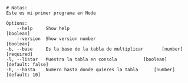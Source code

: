 
    # Notas:
    Este es mi primer programa en Node
    
    Options:
        --help     Show help                                             [boolean]
        --version  Show version number                                   [boolean]
    -b, --base     Es la base de la tabla de multiplicar       [number] [required]
    -l, --listar   Muestra la tabla en consola          [boolean] [default: false]
    -h, --hasta    Numero hasta donde quieres la tabla      [number] [default: 10]
    